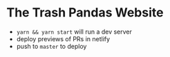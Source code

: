 # The Trash Pandas Website

* `yarn && yarn start` will run a dev server
* deploy previews of PRs in netlify
* push to `master` to deploy
